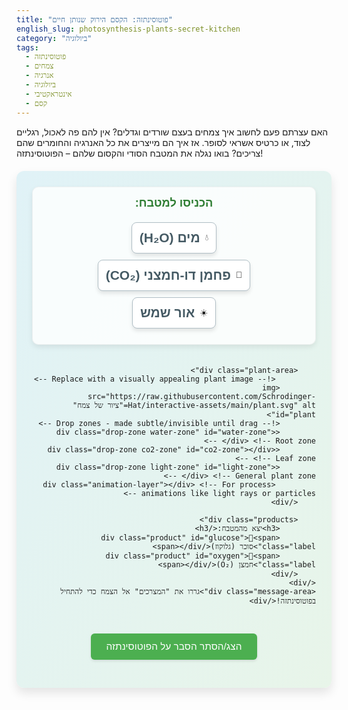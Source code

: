 ```yaml
---
title: "פוטוסינתזה: הקסם הירוק שנותן חיים"
english_slug: photosynthesis-plants-secret-kitchen
category: "ביולוגיה"
tags:
  - פוטוסינתזה
  - צמחים
  - אנרגיה
  - ביולוגיה
  - אינטראקטיבי
  - קסם
---
```


<p>האם עצרתם פעם לחשוב איך צמחים בעצם שורדים וגדלים? אין להם פה לאכול, רגליים לצוד, או כרטיס אשראי לסופר. אז איך הם מייצרים את כל האנרגיה והחומרים שהם צריכים? בואו נגלה את המטבח הסודי והקסום שלהם – הפוטוסינתזה!</p>

<div id="photosynthesis-app">
    <div class="app-container">
        <div class="ingredients">
             <h3>הכניסו למטבח:</h3>
            <div class="ingredient" id="water">💧<span class="label">מים (H₂O)</span></div>
            <div class="ingredient" id="co2">💨<span class="label">פחמן דו-חמצני (CO₂)</span></div>
            <div class="ingredient" id="light">☀️<span class="label">אור שמש</span></div>
        </div>

        <div class="plant-area">
             <!-- Replace with a visually appealing plant image -->
            <img src="https://raw.githubusercontent.com/Schrodinger-Hat/interactive-assets/main/plant.svg" alt="ציור של צמח" id="plant">
            <!-- Drop zones - made subtle/invisible until drag -->
            <div class="drop-zone water-zone" id="water-zone"></div> <!-- Root zone -->
            <div class="drop-zone co2-zone" id="co2-zone"></div>   <!-- Leaf zone -->
            <div class="drop-zone light-zone" id="light-zone"></div> <!-- General plant zone -->
             <div class="animation-layer"></div> <!-- For process animations like light rays or particles -->
        </div>

        <div class="products">
            <h3>יצא מהמטבח:</h3>
            <div class="product" id="glucose">🍬<span class="label">סוכר (גלוקוז)</span></div>
            <div class="product" id="oxygen">🎈<span class="label">חמצן (O₂)</span></div>
        </div>
    </div>
    <div class="message-area">גררו את "המצרכים" אל הצמח כדי להתחיל בפוטוסינתזה!</div>
</div>

<style>
    #photosynthesis-app {
        font-family: 'Heebo', sans-serif; /* Use a modern Hebrew-friendly font */
        max-width: 800px;
        margin: 20px auto;
        padding: 25px;
        border: none; /* Remove basic border */
        border-radius: 12px; /* Softer corners */
        background: linear-gradient(to bottom right, #e0f2f7, #e8f5e9); /* Light, fresh gradient */
        box-shadow: 0 8px 16px rgba(0,0,0,0.1); /* Softer, larger shadow */
        direction: rtl;
        text-align: right;
        position: relative; /* For potential absolute children */
         overflow: hidden; /* Hide overflow from animations */
    }

     #photosynthesis-app h3 {
         text-align: center;
         color: #2e7d32; /* Dark green */
         margin-top: 0;
         font-size: 1.3em;
         margin-bottom: 20px;
     }

    .app-container {
        display: flex;
        justify-content: space-around;
        align-items: flex-start;
        flex-wrap: wrap;
        gap: 20px; /* Add space between columns */
    }

    .ingredients, .products {
        flex: 1;
        min-width: 180px; /* Slightly wider minimum */
        padding: 15px;
        background-color: rgba(255, 255, 255, 0.8); /* Semi-transparent white */
        border-radius: 10px;
        box-shadow: 0 4px 8px rgba(0,0,0,0.08);
        text-align: center;
         border: 1px solid rgba(0,0,0,0.05);
    }

     .products {
         background-color: rgba(255, 255, 230, 0.8); /* Light yellow tint for products */
     }

    .plant-area {
        flex: 2;
        min-width: 300px;
        position: relative;
        display: flex;
        flex-direction: column;
        align-items: center;
        min-height: 400px; /* More height for larger plant */
        justify-content: center; /* Center plant vertically */
    }

     #plant {
        display: block;
        width: 100%; /* Make plant image responsive within its container */
        max-width: 300px; /* Max size */
        height: auto;
        z-index: 5; /* Ensure plant is above zones */
        filter: drop-shadow(4px 4px 8px rgba(0,0,0,0.1)); /* Subtle shadow for depth */
     }

    .drop-zone {
        position: absolute;
        border: none; /* No visible border normally */
        background-color: rgba(0, 128, 0, 0); /* Fully transparent */
        z-index: 1; /* Below plant image */
        transition: background-color 0.3s ease, border-color 0.3s ease;
        pointer-events: none; /* Do not interfere with plant image interaction */
         border-radius: 50%; /* Make zones roundish */
    }

     .water-zone {
        width: 100px;
        height: 70px;
        bottom: 20px; /* Position near roots */
        left: 50%;
        transform: translateX(-50%);
         border-radius: 20px; /* More root-like shape */
     }

    .co2-zone {
        width: 120px;
        height: 80px;
        top: 80px; /* Position near leaves */
        left: 50%;
        transform: translateX(-50%);
         border-radius: 50%/20px; /* Leaf-like shape */
     }
     .light-zone {
        width: 200px;
        height: 300px;
        top: 0px; /* Position over the whole plant */
        left: 50%;
        transform: translateX(-50%);
         border-radius: 20% 20% 10% 10%; /* Shape covering top of plant */
     }


    .drop-zone.highlight {
        background-color: rgba(144, 238, 144, 0.3); /* Light green highlight */
        border: 2px dashed #2e7d32; /* Dark green dashed border */
    }
    .drop-zone.highlight.light-zone {
         background-color: rgba(255, 255, 0, 0.3); /* Yellow highlight for light */
         border: 2px dashed #fbc02d; /* Dark yellow dashed border */
    }


    .ingredient, .product {
        padding: 12px;
        margin: 10px auto;
        cursor: grab;
        border: 1px solid #b0bec5; /* Light grey border */
        border-radius: 8px;
        background-color: #ffffff;
        text-align: center;
        width: fit-content;
        box-shadow: 0 4px 6px rgba(0,0,0,0.1); /* Improved shadow */
        position: relative;
        z-index: 10;
        transition: transform 0.2s ease, box-shadow 0.2s ease, opacity 0.5s ease;
    }

    .ingredient:active {
        cursor: grabbing;
        transform: scale(1.1); /* Pop out slightly on drag */
        box-shadow: 0 8px 12px rgba(0,0,0,0.2);
    }

    .ingredient .label, .product .label {
        margin-right: 8px; /* Space between emoji and text */
         font-weight: bold;
         color: #455a64; /* Dark grey text */
    }
     .ingredient > span:first-child, .product > span:first-child {
         font-size: 1.5em; /* Larger emoji */
         vertical-align: middle;
     }

    .products-label {
        font-weight: bold;
        margin-bottom: 10px;
        font-size: 1.1em;
    }

    .product {
        opacity: 0; /* Start hidden */
        pointer-events: none;
        transition: opacity 0.8s ease, transform 0.8s ease; /* Smooth appearance */
         background-color: #fff9c4; /* Light yellow */
         border-color: #fbc02d; /* Darker yellow border */
         transform: translateY(20px); /* Start slightly lower */
    }

    .product.visible {
        opacity: 1;
        transform: translateY(0); /* Slide up to final position */
    }

    .message-area {
        text-align: center;
        margin-top: 25px;
        font-size: 1.3em; /* Slightly larger */
        color: #004d40; /* Teal color */
         min-height: 1.8em; /* Reserve more space */
         font-weight: bold;
    }

    /* Animation Layer for effects like light rays or internal process */
    .animation-layer {
        position: absolute;
        top: 0;
        left: 0;
        right: 0;
        bottom: 0;
        z-index: 6; /* Above plant, below ingredients */
        pointer-events: none;
        overflow: hidden; /* Crucial for particle effects */
    }

    /* Styles for ingredient animation */
    .ingredient.animating {
        position: absolute !important; /* Override drag position */
        transition: all 1.5s ease-in; /* Animation duration and timing */
        z-index: 100; /* Stay on top during animation */
    }

     /* Styles for internal process animation */
     @keyframes lightPulse {
         0% { box-shadow: 0 0 10px 5px rgba(255, 255, 0, 0.4); }
         50% { box-shadow: 0 0 20px 10px rgba(255, 255, 0, 0.7); }
         100% { box-shadow: 0 0 10px 5px rgba(255, 255, 0, 0.4); }
     }

     .plant-area.processing #plant {
         animation: lightPulse 2s ease-in-out infinite; /* Pulsing light effect on the plant */
     }


    #explanation-button {
        display: block;
        margin: 30px auto 20px auto; /* More space */
        padding: 12px 25px;
        font-size: 1.1em;
        cursor: pointer;
        background-color: #4caf50; /* Green button */
        color: white;
        border: none;
        border-radius: 6px;
        text-align: center;
        transition: background-color 0.3s ease, transform 0.1s ease;
         box-shadow: 0 2px 4px rgba(0,0,0,0.1);
    }
     #explanation-button:hover {
         background-color: #388e3c; /* Darker green on hover */
     }
     #explanation-button:active {
         transform: scale(0.98); /* Press effect */
         box-shadow: none;
     }

    #explanation-content {
        margin-top: 20px;
        padding: 20px;
        border: 1px solid #b2dfdb; /* Light teal border */
        border-radius: 8px;
        background-color: #e0f2f7; /* Light blue background */
        display: none;
        line-height: 1.6; /* Improve readability */
    }

    #explanation-content h2, #explanation-content h3 {
        color: #004d40; /* Dark teal */
        margin-bottom: 10px;
         text-align: right; /* Ensure RTL */
    }
     #explanation-content h2 {
        margin-top: 0;
        font-size: 1.4em;
     }
     #explanation-content h3 {
         font-size: 1.2em;
         margin-top: 15px;
     }
     #explanation-content ul {
        list-style: disc inside;
        padding-right: 20px;
        margin-bottom: 15px;
     }
     #explanation-content li {
        margin-bottom: 8px;
     }
     #explanation-content p {
         margin-bottom: 15px;
     }
      #explanation-content strong {
          color: #2e7d32; /* Green for emphasis */
      }

</style>

<button id="explanation-button">הצג/הסתר הסבר על הפוטוסינתזה</button>

<div id="explanation-content">
    <h2>פוטוסינתזה: הקסם הירוק שבלב הצמח</h2>
    <p>פוטוסינתזה (פוטוס = אור, סינתזה = הרכבה) היא תהליך מדהים המתרחש בצמחים, אצות וחיידקים מסוימים. זהו תהליך כימי שממיר את אנרגיית האור (בעיקר מהשמש) לאנרגיה כימית, אצורה במולקולות סוכר (גלוקוז). במילים פשוטות, זה הדרך של הצמח "לבשל" את המזון שלו!</p>

    <h3>למה פוטוסינתזה כל כך חשובה?</h3>
    <ul>
        <li>**מקור האנרגיה והמזון:** הפוטוסינתזה היא הבסיס של כמעט כל שרשרות המזון על פני כדור הארץ. הצמחים מייצרים את המזון שלהם, ויצורים אחרים (כולל אנחנו!) ניזונים מהצמחים הללו באופן ישיר או עקיף.</li>
        <li>**ייצור החמצן:** תוצר לוואי מדהים של הפוטוסינתזה הוא החמצן (O₂)! כל הנשימה שאנו נושמים, ורוב החמצן באטמוספירה, מגיעים אלינו בזכות הצמחים ויצורים פוטוסינתטיים אחרים. בלעדיהם, לא הייתה לנו אוויר לנשימה.</li>
    </ul>

    <h3>מה הצמח צריך למטבח הפוטוסינתזה? (מרכיבי הקסם)</h3>
    <ul>
        <li>💧 **מים (H₂O):** נקלט בעיקר דרך השורשים מהאדמה, ומטפס דרך הגבעול לעלים. דמיינו את זה כשתיית מים גדולה של הצמח.</li>
        <li>💨 **פחמן דו-חמצני (CO₂):** גז שנמצא באוויר שאנו נושמים ופולטים. הצמח "שואף" אותו דרך פתחים קטנים בעלים שנקראים פיוניות.</li>
        <li>☀️ **אנרגיית אור:** בעיקר מאור השמש. האור הזה נלכד בתוך ה"מטבחים הקטנים" בתאי הצמח, הנקראים כלורופלסטים. הכלורופלסטים מכילים חומר ירוק קסום בשם כלורופיל, שתפקידו "לתפוס" את אנרגיית האור. אנרגיית האור היא הדלק שמניע את כל התהליך.</li>
    </ul>

    <h3>מה נוצר במטבח? (התוצרים הקסומים)</h3>
    <ul>
        <li>🍬 **סוכר (גלוקוז - C₆H₁₂O₆):** זהו המזון של הצמח! הסוכר משמש אותו לאנרגיה מיידית (לגדול, לחיות) וגם נאגר בצורות אחרות (כמו עמילן או תאית) לבניין הגוף של הצמח או כמקור אנרגיה עתידי.</li>
        <li>🎈 **חמצן (O₂):** תוצר לוואי שמשתחרר מהעלים אל האוויר. מזל גדול בשבילנו!</li>
    </ul>

    <h3>הנוסחה הסודית של הקסם (המשוואה הכימית):</h3>
    <p>אפשר לסכם את התהליך במשוואה אלגנטית:</p>
    <p>6CO₂ (פחמן דו-חמצני) + 6H₂O (מים) + אנרגיית אור → C₆H₁₂O₆ (גלוקוז - סוכר) + 6O₂ (חמצן)</p>

    <h3>מי עוד עושה את הקסם הזה?</h3>
    <p>חוץ מצמחי היבשה שכולנו מכירים, גם:</p>
    <ul>
        <li>אצות (ירוקות, חומות ואדומות, בים וגם במים מתוקים).</li>
        <li>חיידקים מסוימים (כמו הציאנובקטריה הכחולות-ירוקות).</li>
    </ul>
    <p>כל אלה יחד הם הריאות הירוקות (והמכחלות הצבעוניות) של כדור הארץ, ומאפשרים את החיים כפי שאנחנו מכירים אותם!</p>
</div>

<script>
    document.addEventListener('DOMContentLoaded', () => {
        const ingredients = document.querySelectorAll('.ingredient');
        const dropZones = {
            water: document.getElementById('water-zone'),
            co2: document.getElementById('co2-zone'),
            light: document.getElementById('light-zone')
        };
        const products = document.querySelectorAll('.product');
        const messageArea = document.querySelector('.message-area');
        const plantArea = document.querySelector('.plant-area');
        const animationLayer = document.querySelector('.animation-layer'); // Use the animation layer

        let draggedItem = null;
        let offset = { x: 0, y: 0 };
        let successfullyDropped = {
            water: false,
            co2: false,
            light: false
        };
        let isProcessing = false; // Flag to prevent interaction during animation

        // Reset state
        function resetApp() {
             messageArea.textContent = 'גררו את "המצרכים" אל הצמח כדי להתחיל בפוטוסינתזה!';
             Object.keys(successfullyDropped).forEach(key => successfullyDropped[key] = false);
             products.forEach(product => product.classList.remove('visible'));
             ingredients.forEach(ing => {
                 // Restore original ingredient state (visuals and interactivity)
                 ing.style.position = 'relative';
                 ing.style.left = '0px';
                 ing.style.top = '0px';
                 ing.style.zIndex = '10';
                 ing.style.opacity = '1';
                 ing.style.cursor = 'grab';
                 ing.style.pointerEvents = 'auto';
                 ing.classList.remove('animating'); // Remove animation class if stuck
                 ing.style.transform = 'none'; // Reset transform from drag effect
             });

             // Clean up any lingering animation elements
             animationLayer.innerHTML = '';
             plantArea.classList.remove('processing');
             isProcessing = false;
        }

        // --- Drag functionality ---
        function startDrag(item, clientX, clientY) {
             if (isProcessing || item.style.pointerEvents === 'none') return; // Prevent drag during processing or if already used

             draggedItem = item;
             const rect = draggedItem.getBoundingClientRect();
             offset = {
                 x: clientX - rect.left,
                 y: clientY - rect.top
             };
             draggedItem.style.position = 'absolute';
             draggedItem.style.zIndex = 1000; // Bring to front
             draggedItem.style.transition = 'none'; // Disable transition while dragging
             draggedItem.classList.add('dragging'); // Optional: add dragging class for styling
        }

        function dragMove(clientX, clientY) {
             if (!draggedItem) return;

             const x = clientX - offset.x;
             const y = clientY - offset.y;

             // Constrain movement maybe? Or just let it float. Let's let it float for simplicity.
             draggedItem.style.left = x + 'px';
             draggedItem.style.top = y + 'px';

              // Highlight drop zone on hover
             Object.values(dropZones).forEach(zone => zone.classList.remove('highlight'));
             const targetZone = dropZones[draggedItem.id]; // Get the specific zone for the item
              if (targetZone && isOverlapping(draggedItem, targetZone, 0.5)) { // Check overlap with specific zone
                  targetZone.classList.add('highlight');
              } else if (draggedItem.id === 'light' && isOverlapping(draggedItem, document.getElementById('plant'), 0.3)) {
                   // Light can highlight the light zone even if dragged over the plant image
                   dropZones['light'].classList.add('highlight');
              } else if (draggedItem.id === 'water' && isOverlapping(draggedItem, dropZones.water, 0.5)) {
                   dropZones['water'].classList.add('highlight');
              } else if (draggedItem.id === 'co2' && isOverlapping(draggedItem, dropZones.co2, 0.5)) {
                   dropZones['co2'].classList.add('highlight');
              }
        }

         function endDrag(clientX, clientY) {
             if (!draggedItem) return;

             draggedItem.classList.remove('dragging');
             draggedItem.style.transition = ''; // Re-enable transition

             const elementBelow = document.elementFromPoint(clientX, clientY);
             handleDrop(draggedItem, elementBelow); // Pass item and elementBelow

             draggedItem = null;
             Object.values(dropZones).forEach(zone => zone.classList.remove('highlight')); // Remove highlight on drop
         }


        ingredients.forEach(item => {
            item.addEventListener('mousedown', (e) => {
                startDrag(item, e.clientX, e.clientY);
            });
             item.addEventListener('touchstart', (e) => {
                e.preventDefault(); // Prevent default touch behavior like scrolling
                const touch = e.touches[0];
                startDrag(item, touch.clientX, touch.clientY);
             }, { passive: false }); // Use passive: false to allow preventDefault
        });

        document.addEventListener('mousemove', (e) => {
            dragMove(e.clientX, e.clientY);
        });
         document.addEventListener('touchmove', (e) => {
             e.preventDefault(); // Prevent scrolling while dragging
             const touch = e.touches[0];
             dragMove(touch.clientX, touch.clientY);
         }, { passive: false });


        document.addEventListener('mouseup', (e) => {
            endDrag(e.clientX, e.clientY);
        });
         document.addEventListener('touchend', (e) => {
             // Find the element below the touch end position
             // This is tricky with touchend as e.clientX/Y might be off or not available directly.
             // A common workaround is to store the last touch position from touchmove
             // or use a library, but let's try elementFromPoint at the last touch pos recorded during move if possible,
             // or just rely on the current position if available.
             // For simplicity within constraints, we'll use the touch end coords directly, assuming they are close enough.
             const touch = e.changedTouches[0];
             endDrag(touch.clientX, touch.clientY);
         });


         // Check for overlap, with an optional threshold percentage
        function isOverlapping(element1, element2, threshold = 0.1) {
            if (!element1 || !element2) return false;
            const rect1 = element1.getBoundingClientRect();
            const rect2 = element2.getBoundingClientRect();

             // Calculate overlap area
            const overlapX = Math.max(0, Math.min(rect1.right, rect2.right) - Math.max(rect1.left, rect2.left));
            const overlapY = Math.max(0, Math.min(rect1.bottom, rect2.bottom) - Math.max(rect1.top, rect2.top));
            const overlapArea = overlapX * overlapY;

            // Calculate area of the dragged element
            const element1Area = rect1.width * rect1.height;

            // Check if overlap area is a significant percentage of the dragged element's area
            return element1Area > 0 && (overlapArea / element1Area) >= threshold;
        }


         function handleDrop(item, elementBelow) {
            const itemId = item.id;
            let droppedCorrectly = false;
            const targetZone = dropZones[itemId];

            // Check if dropped directly into the correct zone OR if the correct zone is highlighted (meaning it was over the zone during move)
            // Using the highlight check is more reliable for drop logic than just checking elementBelow
             const wasZoneHighlighted = targetZone && targetZone.classList.contains('highlight');


            if (wasZoneHighlighted && !successfullyDropped[itemId]) {
                 droppedCorrectly = true;
            }


            if (droppedCorrectly) {
                 successfullyDropped[itemId] = true;
                 messageArea.textContent = `${item.querySelector('.label').textContent} נקלט בהצלחה!`;

                 // Animate ingredient moving towards the plant/zone
                 const itemRect = item.getBoundingClientRect();
                 const plantRect = plantArea.getBoundingClientRect(); // Or specific zone rect

                 // Position item absolutely relative to the body or app container
                 item.style.position = 'absolute';
                 item.style.left = itemRect.left + 'px'; // Use current position
                 item.style.top = itemRect.top + 'px';
                 item.style.margin = '0'; // Remove margin influence
                 item.style.transition = 'all 1.5s ease-in, opacity 1.5s ease-in'; // Smooth animation
                 item.style.zIndex = 1000; // Keep on top

                 // Determine target point (e.g., center of the plant area or specific zone)
                 let targetX, targetY;
                  if (itemId === 'water') {
                       const zoneRect = dropZones.water.getBoundingClientRect();
                       targetX = zoneRect.left + zoneRect.width / 2;
                       targetY = zoneRect.top + zoneRect.height / 2;
                  } else if (itemId === 'co2') {
                       const zoneRect = dropZones.co2.getBoundingClientRect();
                        targetX = zoneRect.left + zoneRect.width / 2;
                        targetY = zoneRect.top + zoneRect.height / 2;
                  } else { // Light or general
                       // Aim towards the center-ish of the plant image
                       const plantImg = document.getElementById('plant');
                       const plantImgRect = plantImg.getBoundingClientRect();
                       targetX = plantImgRect.left + plantImgRect.width / 2;
                       targetY = plantImgRect.top + plantImgRect.height / 3; // Upper part for light
                  }


                 // Calculate the movement needed from current position to target position
                 // Need target relative to the *same* coordinate system as the item's absolute position (e.g., viewport)
                 const deltaX = targetX - itemRect.left;
                 const deltaY = targetY - itemRect.top;


                 // Trigger CSS animation
                 item.style.transform = `translate(${deltaX}px, ${deltaY}px) scale(0.5)`; // Move and shrink
                 item.style.opacity = '0'; // Fade out

                 item.style.cursor = 'default';
                 item.style.pointerEvents = 'none'; // Disable further dragging of this item instance

                 // Remove item from DOM after animation finishes
                 item.addEventListener('transitionend', () => {
                      // Keep the original item hidden but in place in the flow? Or truly remove?
                      // Let's just hide it and disable, keeping it in the original flex layout spot.
                      // To do this, we need to move it back to its original position *after* the animation,
                      // and then hide/disable. This is complex.
                      // Simpler: just make it invisible and pointer-events none, leave it positioned absolutely briefly.
                      // The reset function will handle putting it back correctly.
                       item.style.display = 'none'; // Hide it completely after animation

                      // Check if all required ingredients are dropped *after* this one's animation is done
                     if (successfullyDropped.water && successfullyDropped.co2 && successfullyDropped.light && !isProcessing) {
                          isProcessing = true;
                          messageArea.textContent = 'כל המרכיבים במטבח! מתחילים את קסם הפוטוסינתזה...';
                          startPhotosynthesisAnimation();
                      }
                 }, { once: true });


             } else { // Dropped incorrectly
                  messageArea.textContent = `אוופס! 🧐 גרור את "${item.querySelector('.label').textContent}" לאזור המתאים בצמח.`;
                  // Snap item back to its original position
                  // This requires knowing the original position before drag started, or calculating it
                  // based on its parent container. Let's simplify and just revert position/transform.
                   item.style.position = 'relative'; // Revert to flow positioning
                   item.style.left = '0px';
                   item.style.top = '0px';
                   item.style.transform = 'none'; // Reset transform from drag effect
                   item.style.zIndex = '10'; // Reset z-index
             }

             // Remove highlight after any drop attempt
             Object.values(dropZones).forEach(zone => zone.classList.remove('highlight'));
        }


        function startPhotosynthesisAnimation() {
            // Disable all interactions
            ingredients.forEach(ing => ing.style.pointerEvents = 'none');
            isProcessing = true;

            // Add a visual processing state to the plant area
            plantArea.classList.add('processing');

            // Simulate flow/process with simple particles
            createParticles(50); // Create 50 particles

            // Simulate processing time
            setTimeout(() => {
                 messageArea.textContent = 'קסם הושלם! ✨ הצמח ייצר סוכר וחמצן!';
                 products.forEach(product => product.classList.add('visible')); // Show products with animation

                 // Reset for next cycle after a short delay
                 setTimeout(() => {
                    resetApp();
                 }, 4000); // Wait before resetting
            }, 3000); // Animation duration before products appear
        }

        // Function to create simple particle animations
        function createParticles(count) {
            animationLayer.innerHTML = ''; // Clear previous particles
            const plantRect = plantArea.getBoundingClientRect();

            // Define approximate start/end zones relative to plantArea
            const startZones = [
                { x: plantRect.width * 0.5, y: plantRect.height * 0.9, source: 'water' }, // Root zone
                { x: plantRect.width * 0.5, y: plantRect.height * 0.2, source: 'co2' }  // Leaf zone
            ];
             // Define approximate end zones relative to plantArea (sugar/oxygen exit points)
            const endZones = [
                 { x: plantRect.width * 0.3, y: plantRect.height * 0.5, product: 'glucose' }, // Somewhere in plant body
                 { x: plantRect.width * 0.7, y: plantRect.height * 0.1, product: 'oxygen' } // Top/leaves for oxygen
            ];

            for (let i = 0; i < count; i++) {
                const particle = document.createElement('div');
                particle.classList.add('particle');
                // Randomly pick a start zone
                const startZone = startZones[Math.floor(Math.random() * startZones.length)];
                 // Randomly pick an end zone
                 const endZone = endZones[Math.floor(Math.random() * endZones.length)];

                // Randomize start position slightly within the zone
                const startX = startZone.x + (Math.random() - 0.5) * 20;
                const startY = startZone.y + (Math.random() - 0.5) * 20;

                 // Randomize end position slightly within the zone
                 const endX = endZone.x + (Math.random() - 0.5) * 20;
                 const endY = endZone.y + (Math.random() - 0.5) * 20;


                particle.style.width = particle.style.height = `${Math.random() * 5 + 2}px`; // Random size
                particle.style.backgroundColor = startZone.source === 'water' ? '#2196f3' : '#8bc34a'; // Blue for water, green for CO2
                if (Math.random() < 0.3) particle.style.backgroundColor = '#ffeb3b'; // Some yellow for light energy

                particle.style.position = 'absolute';
                particle.style.left = `${startX}px`;
                particle.style.top = `${startY}px`;
                particle.style.borderRadius = '50%';
                particle.style.opacity = Math.random() * 0.5 + 0.5; // Random opacity
                particle.style.zIndex = 7; /* Above plant */

                 // Animate movement and fade out
                const duration = Math.random() * 2 + 2; // Duration between 2s and 4s
                const delay = Math.random() * 1; // Delay up to 1s

                particle.animate([
                    { transform: `translate(0, 0)`, opacity: particle.style.opacity },
                    { transform: `translate(${endX - startX}px, ${endY - startY}px)`, opacity: 0 }
                ], {
                    duration: duration * 1000,
                    delay: delay * 1000,
                    easing: 'ease-in-out',
                    iterations: 1,
                    fill: 'both' // Keep final state
                });

                // Remove particle after animation
                setTimeout(() => {
                    particle.remove();
                }, (duration + delay) * 1000);


                animationLayer.appendChild(particle);
            }
        }


        // --- Explanation Button ---
        const explanationButton = document.getElementById('explanation-button');
        const explanationContent = document.getElementById('explanation-content');

        explanationButton.addEventListener('click', () => {
            const isHidden = explanationContent.style.display === 'none' || explanationContent.style.display === '';
            explanationContent.style.display = isHidden ? 'block' : 'none';
            // Scroll to the explanation if showing? Optional.
             if (isHidden) {
                 explanationContent.scrollIntoView({ behavior: 'smooth', block: 'start' });
             }
        });

        // Initial state: hide products, hide explanation, set initial message
        products.forEach(product => product.classList.remove('visible'));
        explanationContent.style.display = 'none';
         messageArea.textContent = 'גררו את "המצרכים" אל הצמח כדי להתחיל בפוטוסינתזה!';

         // Optional: Add a subtle initial pulse or animation to ingredients to hint they are draggable
         ingredients.forEach((item, index) => {
             item.style.animation = `pulseScale 1.5s ease-in-out infinite ${index * 0.1}s`;
         });

         @keyframes pulseScale {
             0% { transform: scale(1); }
             50% { transform: scale(1.02); }
             100% { transform: scale(1); }
         }
          /* Remove pulse animation when dragging starts */
         .ingredient.dragging {
             animation: none !important;
         }

         // Add Heebo font link (should be in head, but adding here within constraints)
        const link = document.createElement('link');
        link.href = 'https://fonts.googleapis.com/css2?family=Heebo:wght@400;700&display=swap';
        link.rel = 'stylesheet';
        document.head.appendChild(link);

         // Small tweak: make drop zones pointer-events none so clicking/dragging plant doesn't hit them
         Object.values(dropZones).forEach(zone => zone.style.pointerEvents = 'none');
         // Exception: maybe light zone should allow interaction? No, the logic relies on highlight.

    });
</script>